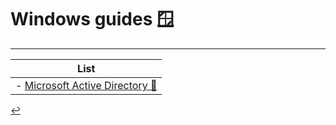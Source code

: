 # Windows guides 🪟
---

| List |
| - |
| - [Microsoft Active Directory 📂](/Windows/AD.html) |

[↩️](./index.html)
